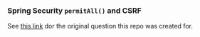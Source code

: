 ### Spring Security `permitAll()` and CSRF

See [this link](https://www.wykop.pl/wpis/43065839/uzywam-po-raz-pierwszy-spring-security-i-chce-zrob/) dor the original question this repo was created for.
